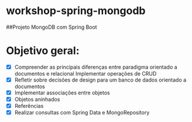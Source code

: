 # workshop-spring-mongodb

 ##Projeto MongoDB com Spring Boot
 
# __Objetivo geral__:
 - [x] Compreender as principais diferenças entre paradigma orientado a documentos e relacional
 Implementar operações de CRUD
 - [x] Refletir sobre decisões de design para um banco de dados orientado a documentos
 - [x] Implementar associações entre objetos
 - [x] Objetos aninhados
 - [x] Referências
 - [x] Realizar consultas com Spring Data e MongoRepository
